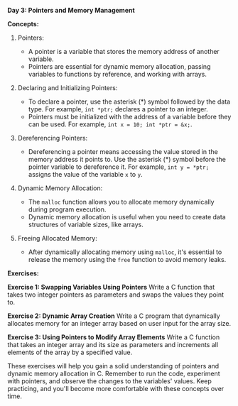 **Day 3: Pointers and Memory Management**

**Concepts:**
1. Pointers:
   - A pointer is a variable that stores the memory address of another variable.
   - Pointers are essential for dynamic memory allocation, passing variables to functions by reference, and working with arrays.

2. Declaring and Initializing Pointers:
   - To declare a pointer, use the asterisk (*) symbol followed by the data type. For example, `int *ptr;` declares a pointer to an integer.
   - Pointers must be initialized with the address of a variable before they can be used. For example, `int x = 10; int *ptr = &x;`.

3. Dereferencing Pointers:
   - Dereferencing a pointer means accessing the value stored in the memory address it points to. Use the asterisk (*) symbol before the pointer variable to dereference it. For example, `int y = *ptr;` assigns the value of the variable `x` to `y`.

4. Dynamic Memory Allocation:
   - The `malloc` function allows you to allocate memory dynamically during program execution.
   - Dynamic memory allocation is useful when you need to create data structures of variable sizes, like arrays.

5. Freeing Allocated Memory:
   - After dynamically allocating memory using `malloc`, it's essential to release the memory using the `free` function to avoid memory leaks.

**Exercises:**

**Exercise 1: Swapping Variables Using Pointers**
Write a C function that takes two integer pointers as parameters and swaps the values they point to.


**Exercise 2: Dynamic Array Creation**
Write a C program that dynamically allocates memory for an integer array based on user input for the array size.



**Exercise 3: Using Pointers to Modify Array Elements**
Write a C function that takes an integer array and its size as parameters and increments all elements of the array by a specified value.


These exercises will help you gain a solid understanding of pointers and dynamic memory allocation in C. Remember to run the code, experiment with pointers, and observe the changes to the variables' values. Keep practicing, and you'll become more comfortable with these concepts over time.
